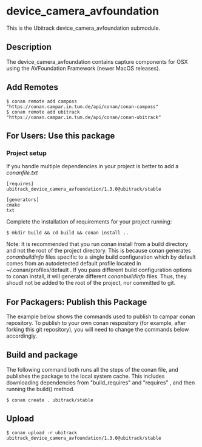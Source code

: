 device_camera_avfoundation
==============
This is the Ubitrack device_camera_avfoundation submodule.

Description
----------
The device_camera_avfoundation contains capture components for OSX using the AVFoundation Framework (newer MacOS releases).

## Add Remotes

    $ conan remote add camposs "https://conan.campar.in.tum.de/api/conan/conan-camposs"
    $ conan remote add ubitrack "https://conan.campar.in.tum.de/api/conan/conan-ubitrack"

## For Users: Use this package

### Project setup

If you handle multiple dependencies in your project is better to add a *conanfile.txt*

    [requires]
    ubitrack_device_camera_avfoundation/1.3.0@ubitrack/stable

    [generators]
    cmake
    txt

Complete the installation of requirements for your project running:

    $ mkdir build && cd build && conan install ..
    
Note: It is recommended that you run conan install from a build directory and not the root of the project directory.  This is because conan generates *conanbuildinfo* files specific to a single build configuration which by default comes from an autodetected default profile located in ~/.conan/profiles/default .  If you pass different build configuration options to conan install, it will generate different *conanbuildinfo* files.  Thus, they shoudl not be added to the root of the project, nor committed to git. 

## For Packagers: Publish this Package

The example below shows the commands used to publish to campar conan repository. To publish to your own conan respository (for example, after forking this git repository), you will need to change the commands below accordingly. 

## Build and package 

The following command both runs all the steps of the conan file, and publishes the package to the local system cache.  This includes downloading dependencies from "build_requires" and "requires" , and then running the build() method. 

    $ conan create . ubitrack/stable

## Upload

    $ conan upload -r ubitrack ubitrack_device_camera_avfoundation/1.3.0@ubitrack/stable
